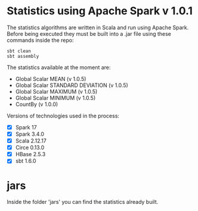 # Statistics using Apache Spark v 1.0.1
The statistics algorithms are written in Scala and run using Apache Spark. Before being executed they must be built into a .jar file using these commands inside the repo:

    sbt clean
    sbt assembly

The statistics available at the moment are:

 - Global Scalar MEAN (v 1.0.5)
 - Global Scalar STANDARD DEVIATION (v 1.0.5)
 - Global Scalar MAXIMUM (v 1.0.5)
 - Global Scalar MINIMUM (v 1.0.5)
 - CountBy (v 1.0.0)

Versions of technologies used in the process:
 
 - [x] Spark 17
 - [x] Spark 3.4.0
 - [x] Scala 2.12.17
 - [x] Circe 0.13.0
 - [x] HBase 2.5.3
 - [x] sbt 1.6.0

 # jars
 Inside the folder 'jars' you can find the statistics already built.
